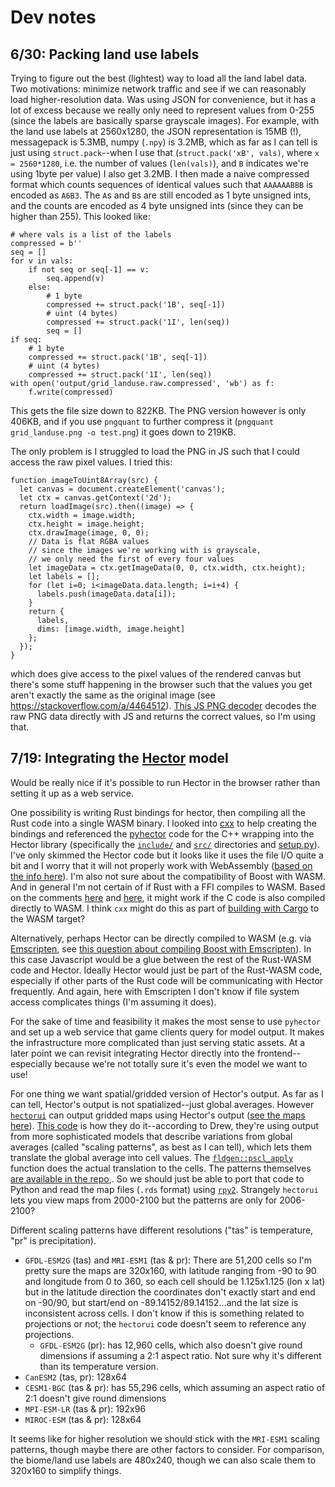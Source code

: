 # Dev notes

## 6/30: Packing land use labels

Trying to figure out the best (lightest) way to load all the land label data. Two motivations: minimize network traffic and see if we can reasonably load higher-resolution data. Was using JSON for convenience, but it has a lot of excess because we really only need to represent values from 0-255 (since the labels are basically sparse grayscale images). For example, with the land use labels at 2560x1280, the JSON representation is 15MB (!), messagepack is 5.3MB, numpy (`.npy`) is 3.2MB, which as far as I can tell is just using `struct.pack`--when I use that (`struct.pack('xB', vals)`, where `x = 2560*1280`, i.e. the number of values (`len(vals)`), and `B` indicates we're using 1byte per value) I also get 3.2MB. I then made a naive compressed format which counts sequences of identical values such that `AAAAAABBB` is encoded as `A6B3`. The `A`s and `B`s are still encoded as 1 byte unsigned ints, and the counts are encoded as 4 byte unsigned ints (since they can be higher than 255). This looked like:

```
# where vals is a list of the labels
compressed = b''
seq = []
for v in vals:
    if not seq or seq[-1] == v:
        seq.append(v)
    else:
        # 1 byte
        compressed += struct.pack('1B', seq[-1])
        # uint (4 bytes)
        compressed += struct.pack('1I', len(seq))
        seq = []
if seq:
    # 1 byte
    compressed += struct.pack('1B', seq[-1])
    # uint (4 bytes)
    compressed += struct.pack('1I', len(seq))
with open('output/grid_landuse.raw.compressed', 'wb') as f:
    f.write(compressed)
```

This gets the file size down to 822KB. The PNG version however is only 406KB, and if you use `pngquant` to further compress it (`pngquant grid_landuse.png -o test.png`) it goes down to 219KB.

The only problem is I struggled to load the PNG in JS such that I could access the raw pixel values. I tried this:

```
function imageToUint8Array(src) {
  let canvas = document.createElement('canvas');
  let ctx = canvas.getContext('2d');
  return loadImage(src).then((image) => {
    ctx.width = image.width;
    ctx.height = image.height;
    ctx.drawImage(image, 0, 0);
    // Data is flat RGBA values
    // since the images we're working with is grayscale,
    // we only need the first of every four values
    let imageData = ctx.getImageData(0, 0, ctx.width, ctx.height);
    let labels = [];
    for (let i=0; i<imageData.data.length; i=i+4) {
      labels.push(imageData.data[i]);
    }
    return {
      labels,
      dims: [image.width, image.height]
    };
  });
}
```

which does give access to the pixel values of the rendered canvas but there's some stuff happening in the browser such that the values you get aren't exactly the same as the original image (see <https://stackoverflow.com/a/4464512>). [This JS PNG decoder](https://github.com/photopea/UPNG.js) decodes the raw PNG data directly with JS and returns the correct values, so I'm using that.

## 7/19: Integrating the [Hector](https://github.com/JGCRI/hector) model

Would be really nice if it's possible to run Hector in the browser rather than setting it up as a web service.

One possibility is writing Rust bindings for hector, then compiling all the Rust code into a single WASM binary. I looked into [cxx](https://github.com/dtolnay/cxx) to help creating the bindings and referenced the [pyhector](https://github.com/openclimatedata/pyhector) code for the C++ wrapping into the Hector library (specifically the [`include/`](https://github.com/openclimatedata/pyhector/tree/master/include) and [`src/`](https://github.com/openclimatedata/pyhector/tree/master/src) directories and [setup.py](https://github.com/openclimatedata/pyhector/blob/master/setup.py)). I've only skimmed the Hector code but it looks like it uses the file I/O quite a bit and I worry that it will not properly work with WebAssembly ([based on the info here](https://rustwasm.github.io/docs/book/reference/which-crates-work-with-wasm.html)). I'm also not sure about the compatibility of Boost with WASM. And in general I'm not certain of if Rust with a FFI compiles to WASM. Based on the comments [here](https://www.reddit.com/r/rust/comments/i8snc5/compiling_rust_library_with_c_dependencies_to_wasm/) and [here](https://www.reddit.com/r/rust/comments/8bnco7/including_external_c_library_in_web_assembly_rust/), it might work if the C code is also compiled directly to WASM. I think `cxx` might do this as part of [building with Cargo](https://cxx.rs/build/cargo.html) to the WASM target?

Alternatively, perhaps Hector can be directly compiled to WASM (e.g. via [Emscripten](https://developer.mozilla.org/en-US/docs/WebAssembly/C_to_wasm), see [this question about compiling Boost with Emscripten](https://stackoverflow.com/questions/15724357/using-boost-with-emscripten)). In this case Javascript would be a glue between the rest of the Rust-WASM code and Hector. Ideally Hector would just be part of the Rust-WASM code, especially if other parts of the Rust code will be communicating with Hector frequently. And again, here with Emscripten I don't know if file system access complicates things (I'm assuming it does).

For the sake of time and feasibility it makes the most sense to use `pyhector` and set up a web service that game clients query for model output. It makes the infrastructure more complicated than just serving static assets. At a later point we can revisit integrating Hector directly into the frontend--especially because we're not totally sure it's even the model we want to use!

For one thing we want spatial/gridded version of Hector's output. As far as I can tell, Hector's output is not spatialized--just global averages. However [`hectorui`](https://github.com/JGCRI/hectorui/) can output gridded maps using Hector's output ([see the maps here](https://jgcri.shinyapps.io/HectorUI/)). [This code](https://github.com/JGCRI/hectorui/blob/229865a96f1676c65f9994ba1d8a453a32e65fd3/inst/shinyApp/output.r#L154) is how they do it--according to Drew, they're using output from more sophisticated models that describe variations from global averages (called "scaling patterns", as best as I can tell), which lets them translate the global average into cell values. The [`fldgen::pscl_apply`](https://rdrr.io/github/JGCRI/fldgen/man/pscl_apply.html) function does the actual translation to the cells. The patterns themselves [are available in the repo](https://github.com/JGCRI/hectorui/tree/main/inst/shinyApp/www/maps),. So we should just be able to port that code to Python and read the map files (`.rds` format) using [`rpy2`](https://github.com/rpy2/rpy2/). Strangely `hectorui` lets you view maps from 2000-2100 but the patterns are only for 2006-2100?

Different scaling patterns have different resolutions ("tas" is temperature, "pr" is precipitation).

- `GFDL-ESM2G` (tas) and `MRI-ESM1` (tas & pr): There are 51,200 cells so I'm pretty sure the maps are 320x160, with latitude ranging from -90 to 90 and longitude from 0 to 360, so each cell should be 1.125x1.125 (lon x lat) but in the latitude direction the coordinates don't exactly start and end on -90/90, but start/end on -89.14152/89.14152...and the lat size is inconsistent across cells. I don't know if this is something related to projections or not; the `hectorui` code doesn't seem to reference any projections.
    - `GFDL-ESM2G` (pr): has 12,960 cells, which also doesn't give round dimensions if assuming a 2:1 aspect ratio. Not sure why it's different than its temperature version.
- `CanESM2` (tas, pr): 128x64
- `CESM1-BGC` (tas & pr): has 55,296 cells, which assuming an aspect ratio of 2:1 doesn't give round dimensions
- `MPI-ESM-LR` (tas & pr): 192x96
- `MIROC-ESM` (tas & pr): 128x64

It seems like for higher resolution we should stick with the `MRI-ESM1` scaling patterns, though maybe there are other factors to consider. For comparison, the biome/land use labels are 480x240, though we can also scale them to 320x160 to simplify things.
